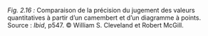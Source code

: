 *Fig. 2.16 :* Comparaison de la précision du jugement des valeurs quantitatives à partir d’un camembert et d’un diagramme à points.  
Source : *Ibid*, p547. © William S. Cleveland et Robert McGill.
